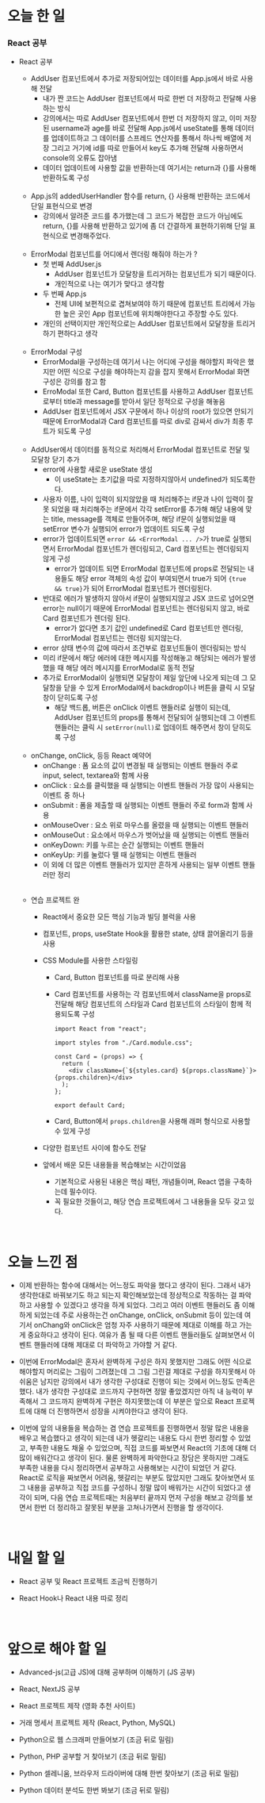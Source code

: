 # 오늘 한 일

### React 공부

- React 공부

  - AddUser 컴포넌트에서 추가로 저장되어있는 데이터를 App.js에서 바로 사용해 전달
    - 내가 짠 코드는 AddUser 컴포넌트에서 따로 한번 더 저장하고 전달해 사용하는 방식
    - 강의에서는 따로 AddUser 컴포넌트에서 한번 더 저장하지 않고, 이미 저장된 username과 age를 바로 전달해 App.js에서 useState를 통해 데이터를 업데이트하고 그 데이터를 스프레드 연산자를 통해서 하나씩 배열에 저장 그리고 거기에 id를 따로 만들어서 key도 추가해 전달해 사용하면서 console의 오류도 잡아냄
    - 데이터 업데이트에 사용할 값을 반환하는데 여기서는 return과 {}를 사용해 반환하도록 구성

  <br />

  - App.js의 addedUserHandler 함수를 return, {} 사용해 반환하는 코드에서 단일 표현식으로 변경
    - 강의에서 알려준 코드를 추가했는데 그 코드가 복잡한 코드가 아님에도 return, {}를 사용해 반환하고 있기에 좀 더 간결하게 표현하기위해 단일 표현식으로 변경해주었다.

  <br />

  - ErrorModal 컴포넌트를 어디에서 렌더링 해줘야 하는가 ?
    - 첫 번째 AddUser.js
      - AddUser 컴포넌트가 모달창을 트리거하는 컴포넌트가 되기 때문이다.
      - 개인적으로 나는 여기가 맞다고 생각함
    - 두 번째 App.js
      - 전체 UI에 보편적으로 겹쳐보여야 하기 때문에 컴포넌트 트리에서 가능한 높은 곳인 App 컴포넌트에 위치해야한다고 주장할 수도 있다.
    - 개인의 선택이지만 개인적으로는 AddUser 컴포넌트에서 모달창을 트리거 하기 편하다고 생각

  <br />

  - ErrorModal 구성
    - ErrorModal을 구성하는데 여기서 나는 어디에 구성을 해야할지 파악은 했지만 어떤 식으로 구성을 해야하는지 감을 잡지 못해서 ErrorModal 화면 구성은 강의를 참고 함
    - ErroModal 또한 Card, Button 컴포넌트를 사용하고 AddUser 컴포넌트로부터 title과 message를 받아서 일단 정적으로 구성을 해놓음
    - AddUser 컴포넌트에서 JSX 구문에서 하나 이상의 root가 있으면 안되기 때문에 ErrorModal과 Card 컴포넌트를 따로 div로 감싸서 div가 최종 루트가 되도록 구성

  <br />

  - AddUser에서 데이터를 동적으로 처리해서 ErrorModal 컴포넌트로 전달 및 모달창 닫기 추가
    - error에 사용할 새로운 useState 생성
      - 이 useState는 초기값을 따로 지정하지않아서 undefined가 되도록한다.
    - 사용자 이름, 나이 입력이 되지않았을 때 처리해주는 if문과 나이 입력이 잘못 되었을 때 처리해주는 if문에서 각각 setError를 추가해 해당 내용에 맞는 title, message를 객체로 만들어주며, 해당 if문이 실행되었을 때 setError 변수가 실행되어 error가 업데이트 되도록 구성
    - error가 업데이트되면 `error && <ErrorModal ... />`가 true로 실행되면서 ErrorModal 컴포넌트가 렌더링되고, Card 컴포넌트는 렌더링되지 않게 구성
      - error가 업데이트 되면 ErrorModal 컴포넌트에 props로 전달되는 내용들도 해당 error 객체의 속성 값이 부여되면서 true가 되어 `{true && true}`가 되어 ErrorModal 컴포넌트가 렌더링된다.
    - 반대로 에러가 발생하지 않아서 if문이 실행되지않고 JSX 코드로 넘어오면 error는 null이기 때문에 ErrorModal 컴포넌트는 렌더링되지 않고, 바로 Card 컴포넌트가 렌더링 된다.
      - error가 없다면 초기 값인 undefined로 Card 컴포넌트만 렌더링, ErrorModal 컴포넌트는 렌더링 되지않는다.
    - error 상태 변수의 값에 따라서 조건부로 컴포넌트들이 렌더링되는 방식
    - 미리 if문에서 해당 에러에 대한 메시지를 작성해놓고 해당되는 에러가 발생했을 때 해당 에러 메시지를 ErrorModal로 동적 전달
    - 추가로 ErrorModal이 실행되면 모달창이 제일 앞단에 나오게 되는데 그 모달창을 닫을 수 있게 ErrorModal에서 backdrop이나 버튼을 클릭 시 모달창이 닫히도록 구성
      - 해당 백드롭, 버튼은 onClick 이벤트 핸들러로 실행이 되는데, AddUser 컴포넌트의 props를 통해서 전달되어 실행되는데 그 이벤트 핸들러는 클릭 시 `setError(null)`로 업데이트 해주면서 창이 닫히도록 구성

  <br />

  - onChange, onClick, 등등 React 예약어
    - onChange : 폼 요소의 값이 변경될 때 실행되는 이벤트 핸들러 주로 input, select, textarea와 함께 사용
    - onClick : 요소를 클릭했을 때 실행되는 이벤트 핸들러 가장 많이 사용되는 이벤트 중 하나
    - onSubmit : 폼을 제출할 때 실행되는 이벤트 핸들러 주로 form과 함께 사용
    - onMouseOver : 요소 위로 마우스를 올렸을 때 실행되는 이벤트 핸들러
    - onMouseOut : 요소에서 마우스가 벗어났을 때 실행되는 이벤트 핸들러
    - onKeyDown: 키를 누르는 순간 실행되는 이벤트 핸들러
    - onKeyUp: 키를 눌렀다 뗄 때 실행되는 이벤트 핸들러
    - 이 외에 더 많은 이벤트 핸들러가 있지만 흔하게 사용되는 일부 이벤트 핸들러만 정리

  <br />

  - 연습 프로젝트 완

    - React에서 중요한 모든 핵심 기능과 빌딩 블럭을 사용
    - 컴포넌트, props, useState Hook을 활용한 state, 상태 끌어올리기 등을 사용
    - CSS Module를 사용한 스타일링

      - Card, Button 컴포넌트를 따로 분리해 사용
      - Card 컴포넌트를 사용하는 각 컴포넌트에서 className을 props로 전달해 해당 컴포넌트의 스타일과 Card 컴포넌트의 스타일이 함께 적용되도록 구성

        ```
        import React from "react";

        import styles from "./Card.module.css";

        const Card = (props) => {
          return (
            <div className={`${styles.card} ${props.className}`}>{props.children}</div>
          );
        };

        export default Card;
        ```

      - Card, Button에서 `props.children`을 사용해 래퍼 형식으로 사용할 수 있게 구성

    - 다양한 컴포넌트 사이에 함수도 전달
    - 앞에서 배운 모든 내용들을 복습해보는 시간이었음
      - 기본적으로 사용된 내용은 핵심 패턴, 개념들이며, React 앱을 구축하는데 필수이다.
      - 꼭 필요한 것들이고, 해당 연습 프로젝트에서 그 내용들을 모두 갖고 있다.

<br />

# 오늘 느낀 점

- 이제 반환하는 함수에 대해서는 어느정도 파악을 했다고 생각이 된다. 그래서 내가 생각한대로 바꿔보기도 하고 되는지 확인해보았는데 정상적으로 작동하는 걸 파악하고 사용할 수 있겠다고 생각을 하게 되었다. 그리고 여러 이벤트 핸들러도 좀 이해하게 되었는데 주로 사용하는건 onChange, onClick, onSubmit 등이 있는데 여기서 onChang와 onClick은 엄청 자주 사용하기 때문에 제대로 이해를 하고 가는게 중요하다고 생각이 된다. 여유가 좀 될 때 다른 이벤트 핸들러들도 살펴보면서 이벤트 핸들러에 대해 제대로 더 파악하고 가야할 거 같다.

- 이번에 ErrorModal은 혼자서 완벽하게 구성은 하지 못했지만 그래도 어떤 식으로 해야할지 머리로는 그림이 그려졌는데 그 그림 그린걸 제대로 구성을 하지못해서 아쉬움은 남지만 강의에서 내가 생각한 구성대로 진행이 되는 것에서 어느정도 만족은 했다. 내가 생각한 구성대로 코드까지 구현하면 정말 좋았겠지만 아직 내 능력이 부족해서 그 코드까지 완벽하게 구현은 하지못했는데 이 부분은 앞으로 React 프로젝트에 대해 더 진행하면서 성장을 시켜야한다고 생각이 된다.

- 이번에 앞의 내용들을 복습하는 겸 연습 프로젝트를 진행하면서 정말 많은 내용을 배우고 복습했다고 생각이 되는데 내가 헷갈리는 내용도 다시 한번 정리할 수 있었고, 부족한 내용도 채울 수 있었으며, 직접 코드를 짜보면서 React의 기초에 대해 더 많이 배워간다고 생각이 된다. 물론 완벽하게 파악한다고 장담은 못하지만 그래도 부족한 내용을 다시 정리하면서 공부하고 사용해보는 시간이 되었던 거 같다. React로 로직을 짜보면서 어려움, 헷갈리는 부분도 많았지만 그래도 찾아보면서 또 그 내용을 공부하고 직접 코드를 구성하니 정말 많이 배워가는 시간이 되었다고 생각이 되며, 다음 연습 프로젝트때는 처음부터 끝까지 먼저 구성을 해보고 강의를 보면서 한번 더 정리하고 잘못된 부분을 고쳐나가면서 진행을 할 생각이다.

<br />

# 내일 할 일

- React 공부 및 React 프로젝트 조금씩 진행하기

- React Hook나 React 내용 따로 정리

<br />

# 앞으로 해야 할 일

- Advanced-js(고급 JS)에 대해 공부하며 이해하기 (JS 공부)

- React, NextJS 공부

- React 프로젝트 제작 (영화 추천 사이트)

- 거래 명세서 프로젝트 제작 (React, Python, MySQL)

- Python으로 웹 스크래퍼 만들어보기 (조금 뒤로 밀림)

- Python, PHP 공부할 거 찾아보기 (조금 뒤로 밀림)

- Python 셀레니움, 브라우저 드라이버에 대해 한번 찾아보기 (조금 뒤로 밀림)

- Python 데이터 분석도 한번 봐보기 (조금 뒤로 밀림)

